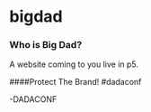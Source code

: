 bigdad
======

### Who is Big Dad?

A website coming to you live in p5.

####Protect The Brand! #dadaconf

-DADACONF
